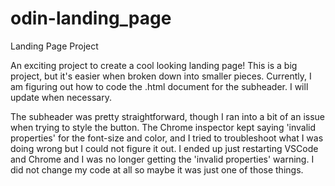 # odin-landing_page
Landing Page Project

An exciting project to create a cool looking landing page! This is a big project, but it's easier when broken down into smaller 
pieces. Currently, I am figuring out how to code the .html document for the subheader. I will update when necessary.

The subheader was pretty straightforward, though I ran into a bit of an issue when trying to style the button. The Chrome inspector kept saying 'invalid properties' for the font-size and color, and I tried to troubleshoot what I was doing wrong but I could not figure it out. I ended up just restarting VSCode and Chrome and I was no longer getting the 'invalid properties' warning. I did not change my code at all so maybe it was just one of those things.